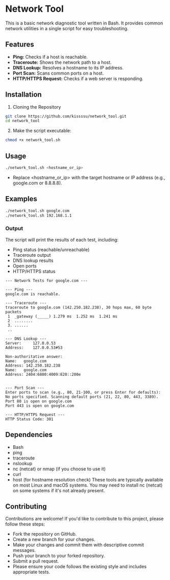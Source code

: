 # Network Tool

This is a basic network diagnostic tool written in Bash. It provides common network utilities in a single script for easy troubleshooting.

## Features

*   **Ping:** Checks if a host is reachable.
*   **Traceroute:** Shows the network path to a host.
*   **DNS Lookup:** Resolves a hostname to its IP address.
*   **Port Scan:** Scans common ports on a host.
*   **HTTP/HTTPS Request:** Checks if a web server is responding.

## Installation

1. Cloning the Repository

```Bash
git clone https://github.com/kissssu/network_tool.git
cd network_tool
```

2. Make the script executable:

```Bash
chmod +x network_tool.sh
```

## Usage

```bash
./network_tool.sh <hostname_or_ip>
```
- Replace <hostname_or_ip> with the target hostname or IP address (e.g., google.com or 8.8.8.8).

## Examples

```Bash
./network_tool.sh google.com
./network_tool.sh 192.168.1.1
```

### Output
The script will print the results of each test, including:
- Ping status (reachable/unreachable)
- Traceroute output
- DNS lookup results
- Open ports
- HTTP/HTTPS status

```
--- Network Tests for google.com ---

--- Ping ---
google.com is reachable.

--- Traceroute ---
traceroute to google.com (142.250.182.238), 30 hops max, 60 byte packets
 1  _gateway (_____) 1.279 ms  1.252 ms  1.241 ms
 2  ........
 3. ......
 ..

--- DNS Lookup ---
Server:		127.0.0.53
Address:	127.0.0.53#53

Non-authoritative answer:
Name:	google.com
Address: 142.250.182.238
Name:	google.com
Address: 2404:6800:4009:820::200e


--- Port Scan ---
Enter ports to scan (e.g., 80, 21-100, or press Enter for defaults): 
No ports specified. Scanning default ports (21, 22, 80, 443, 3389).
Port 80 is open on google.com
Port 443 is open on google.com

--- HTTP/HTTPS Request ---
HTTP Status Code: 301

```

## Dependencies
- Bash
- ping
- traceroute
- nslookup
- nc (netcat) or nmap (if you choose to use it)
- curl
- host (for hostname resolution check)
These tools are typically available on most Linux and macOS systems.  You may need to install nc (netcat) on some systems if it's not already present.

## Contributing
Contributions are welcome! If you'd like to contribute to this project, please follow these steps:
- Fork the repository on GitHub.
- Create a new branch for your changes.   
- Make your changes and commit them with descriptive commit messages.
- Push your branch to your forked repository.   
- Submit a pull request.
- Please ensure your code follows the existing style and includes appropriate tests.